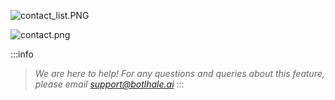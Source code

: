 ![contact_list.PNG](https://stoplight.io/api/v1/projects/cHJqOjg4ODkz/images/hbmkQHxFQyo)

![contact.png](https://stoplight.io/api/v1/projects/cHJqOjg4ODkz/images/Snn7twiJcfg)


:::info
> *We are here to help! For any questions and queries about this feature, please email support@botlhale.ai*
:::


